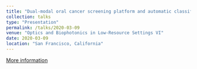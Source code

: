 ```yaml
---
title: "Dual-modal oral cancer screening platform and automatic classification algorithm for low-resource settings"
collection: talks
type: "Presentation"
permalink: /talks/2020-03-09
venue: "Optics and Biophotonics in Low-Resource Settings VI"
date: 2020-03-09
location: "San Francisco, California"
---
```

[More information](https://www.spiedigitallibrary.org/conference-proceedings-of-spie/11230/112300V/Dual-modal-oral-cancer-screening-platform-and-automatic-classification-algorithm/10.1117/12.2552213.full?SSO=1)
